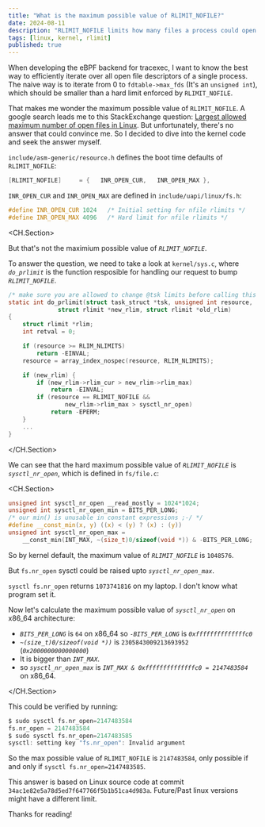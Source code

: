 ```yaml
---
title: "What is the maximum possible value of RLIMIT_NOFILE?"
date: 2024-08-11
description: "RLIMIT_NOFILE limits how many files a process could open. What's the maximum value of it?"
tags: [linux, kernel, rlimit]
published: true
---
```


When developing the eBPF backend for tracexec, I want to know the best way to efficiently iterate over
all open file descriptors of a single process. The naive way is to iterate from 0 to `fdtable->max_fds` (It's an `unsigned int`),
which should be smaller than a hard limit enforced by `RLIMIT_NOFILE`.

That makes me wonder the maximum possible value of `RLIMIT_NOFILE`. A google search leads me to this StackExchange question: [Largest allowed maximum number of open files in Linux](https://unix.stackexchange.com/questions/334187/largest-allowed-maximum-number-of-open-files-in-linux/).
But unfortunately, there's no answer that could convince me. So I decided to dive into the kernel code and seek the answer myself.


`include/asm-generic/resource.h` defines the boot time defaults of `RLIMIT_NOFILE`:

```c
[RLIMIT_NOFILE]		= {   INR_OPEN_CUR,   INR_OPEN_MAX },
```

`INR_OPEN_CUR` and `INR_OPEN_MAX` are defined in `include/uapi/linux/fs.h`:

```c
#define INR_OPEN_CUR 1024	/* Initial setting for nfile rlimits */
#define INR_OPEN_MAX 4096	/* Hard limit for nfile rlimits */
```

<CH.Section>

But that's not the maximium possible value of _`RLIMIT_NOFILE`_.

To answer the question, we need to take a look at `kernel/sys.c`,
where _`do_prlimit`_ is the function resposible for handling our request to bump _`RLIMIT_NOFILE`_.

```c
/* make sure you are allowed to change @tsk limits before calling this */
static int do_prlimit(struct task_struct *tsk, unsigned int resource,
		      struct rlimit *new_rlim, struct rlimit *old_rlim)
{
	struct rlimit *rlim;
	int retval = 0;

	if (resource >= RLIM_NLIMITS)
		return -EINVAL;
	resource = array_index_nospec(resource, RLIM_NLIMITS);

	if (new_rlim) {
		if (new_rlim->rlim_cur > new_rlim->rlim_max)
			return -EINVAL;
		if (resource == RLIMIT_NOFILE &&
				new_rlim->rlim_max > sysctl_nr_open)
			return -EPERM;
	}
    ...
}
```

</CH.Section>

We can see that the hard maximum possible value of _`RLIMIT_NOFILE`_ is _`sysctl_nr_open`_, which is defined in `fs/file.c`:

<CH.Section>

```c
unsigned int sysctl_nr_open __read_mostly = 1024*1024;
unsigned int sysctl_nr_open_min = BITS_PER_LONG;
/* our min() is unusable in constant expressions ;-/ */
#define __const_min(x, y) ((x) < (y) ? (x) : (y))
unsigned int sysctl_nr_open_max =
	__const_min(INT_MAX, ~(size_t)0/sizeof(void *)) & -BITS_PER_LONG;
```

So by kernel default, the maximum value of _`RLIMIT_NOFILE`_ is `1048576`.

But `fs.nr_open` sysctl could be raised upto _`sysctl_nr_open_max`_.

`sysctl fs.nr_open` returns `1073741816` on my laptop. I don't know what program set it.

Now let's calculate the maximum possible value of _`sysctl_nr_open`_ on x86_64 architecture:

- _`BITS_PER_LONG`_ is `64` on x86_64 so _`-BITS_PER_LONG`_ is _`0xffffffffffffffc0`_
- _`~(size_t)0/sizeof(void *))`_ is `2305843009213693952` (_`0x2000000000000000`_)
- It is bigger than _`INT_MAX`_.
- so _`sysctl_nr_open_max`_ is _`INT_MAX & 0xffffffffffffffc0 = 2147483584`_ on x86_64.

</CH.Section>

This could be verified by running:

```c
$ sudo sysctl fs.nr_open=2147483584 
fs.nr_open = 2147483584
$ sudo sysctl fs.nr_open=2147483585
sysctl: setting key "fs.nr_open": Invalid argument
```

So the max possible value of `RLIMIT_NOFILE` is `2147483584`,
only possible if and only if `sysctl fs.nr_open=2147483585`.

This answer is based on Linux source code at commit `34ac1e82e5a78d5ed7f647766f5b1b51ca4d983a`.
Future/Past linux versions might have a different limit.

Thanks for reading!
